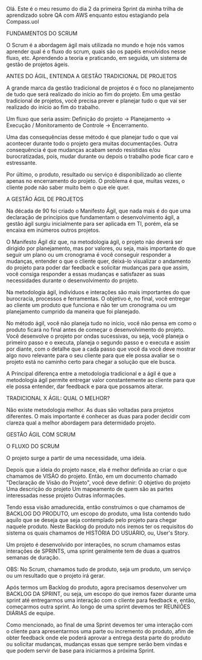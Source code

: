 Olá. Este é o meu resumo do dia 2 da primeira Sprint da minha trilha de aprendizado sobre QA com AWS enquanto estou estagiando pela Compass.uol

FUNDAMENTOS DO SCRUM

O Scrum é a abordagem ágil mais utilizada no mundo e hoje nós vamos aprender qual é o fluxo do scrum, quais são os papéis envolvidos nesse fluxo, etc. Aprendendo a teoria e praticando, em seguida, um sistema de gestão de projetos ágeis.



ANTES DO ÁGIL, ENTENDA A GESTÃO TRADICIONAL DE PROJETOS

A grande marca da gestão tradicional de projetos é o foco no planejamento de tudo que será realizado do início ao fim do projeto. Em uma gestão tradicional de projetos, você precisa prever e planejar tudo o que vai ser realizado do início ao fim do trabalho.

Um fluxo que seria assim: 
Definição do projeto -> Planejamento -> Execução / Monitoramento de Controle -> Encerramento. 

Uma das consequências desse método é que  planejar tudo o que vai acontecer durante todo o projeto gera muitas documentações.
Outra consequência é que mudanças acabam sendo resistidas e/ou burocratizadas, pois, mudar durante ou depois o trabalho pode ficar caro e estressante.

Por último, o produto, resultado ou serviço é disponibilizado ao cliente apenas no encerramento do projeto. O problema é que, muitas vezes, o cliente pode não saber muito bem o que ele quer.



A GESTÃO ÁGIL DE PROJETOS

Na década de 90 foi criado o Manifesto Ágil, que nada mais é do que uma declaração de princípios que fundamentam o desenvolvimento ágil, a gestão ágil surgiu inicialmente para ser aplicada em TI, porém, ela se encaixa em inúmeros outros projetos.

O Manifesto Ágil diz que, na metodologia ágil, o projeto não deverá ser dirigido por planejamento, mas por valores, ou seja, mais importante do que seguir um plano ou um cronograma é você conseguir responder a mudanças, entender o que o cliente quer, deixá-lo visualizar o andamento do projeto para poder dar feedback e solicitar mudanças para que assim, você consiga responder a essas mudanças e satisfazer as suas necessidades durante o desenvolvimento do projeto.

Na metodologia ágil, indivíduos e interações são mais importantes do que burocracia, processos e ferramentas. O objetivo é, no final, você entregar ao cliente um produto que funciona e não ter um cronograma ou um planejamento cumprido da maneira que foi planejado.

No método ágil, você não planeja tudo no início, você não pensa em como o produto ficará no final antes de começar o desenvolvimento do projeto. Você desenvolve o projeto por ondas sucessivas, ou seja, você planeja o primeiro passo e o executa, planeja o segundo passo e o executa e assim por diante, com o detalhe que a cada passo que você da você deve mostrar algo novo relevante para o seu cliente para que ele possa avaliar se o projeto está no caminho certo para chegar a solução que ele busca.

A Principal diferença entre a metodologia tradicional e a ágil é que a metodologia ágil permite entregar valor constantemente ao cliente para que ele possa entender, dar feedback e para que possamos alterar.



TRADICIONAL X ÁGIL: QUAL O MELHOR?

Não existe metodologia melhor. As duas são voltadas para projetos diferentes. O mais importante é conhecer as duas para poder decidir com clareza qual a melhor abordagem para determidado projeto. 



GESTÃO ÁGIL COM SCRUM


O FLUXO DO SCRUM

O projeto surge a partir de uma necessidade, uma ideia.

Depois que a ideia do projeto nasce, ela é melhor definida ao criar o que chamamos de VISÃO do projeto. Então, em um documento chamado "Declaração de Visão do Projeto", você deve definir:
O objetivo do projeto
Uma descrição do projeto
Um mapeamento de quem são as partes interessadas nesse projeto
Outras informações. 

Tendo essa visão amadurecida, então construimos o que chamamos de BACKLOG DO PRODUTO, um escopo do produto, uma lista contendo tudo aquilo que se deseja que seja contemplado pelo projeto para chegar naquele produto. Neste Backlog do produto nós iremos ter os requisitos do sistema os quais chamamos de HISTÓRIA DO USUÁRIO, ou, User's Story. 

Um projeto é desenvolvido por interações, no scrum chamamos estas interações de SPRINTS, uma sprint geralmente tem de duas a quatros semanas de duração.

OBS: No Scrum, chamamos tudo de produto, seja um produto, um serviço ou um resultado que o projeto irá gerar.

Após termos um Backlog do produto, agora precisamos desenvolver um BACKLOG DA SPRINT, ou seja, um escopo do que iremos fazer durante uma sprint até entregarmos uma interação com o cliente para feedback e, então, começarmos outra sprint. Ao longo de uma sprint devemos ter REUNIÕES DIÁRIAS de equipe. 

Como mencionado, ao final de uma Sprint devemos ter uma interação com o cliente para apresentarmos uma parte ou incremento do produto, afim de obter feedback onde ele poderá aprovar a entrega desta parte do produto ou solicitar mudanças, mudanças essas que sempre serão bem vindas e que podem servir de base para iniciarmos a próxima Sprint. 